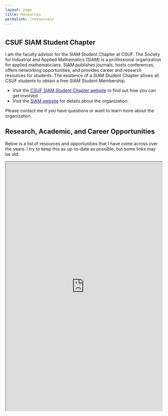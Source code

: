 ```yaml
---
layout: page
title: Resources
permalink: /resources/
---
```

<h1 aria-label="Resources"></h1>

<h2>CSUF SIAM Student Chapter</h2>

I am the faculty advisor for the SIAM Student Chapter at CSUF. The Society for Industrial and Applied Mathematics (SIAM) is a professional organization for applied mathematicians. SIAM publishes journals, hosts conferences, offers networking opportunities, and provides career and research resources for students. The existence of a SIAM Student Chapter allows all CSUF students to obtain a free SIAM Student Membership.
- Visit the <a href="https://sites.google.com/fullerton.edu/csufsiamstudentchapter/home" style="color:MidnightBlue">CSUF SIAM Student Chapter website</a> to find out how you can get involved.
- Visit the <a href="https://www.siam.org/" style="color:MidnightBlue">SIAM website</a> for details about the organization.

Please contact me if you have questions or want to learn more about the organization.

<h2>Research, Academic, and Career Opportunities</h2>

Below is a list of resources and opportunities that I have come across over the years. I try to keep this as up-to-date as possible, but some links may be old.
<p><iframe src="https://docs.google.com/document/d/e/2PACX-1vRj_8ycAPxBt8ACn29hb61LxDBSE7ajaEqI1F3XXVFB3MT8JeGc-WI2y-lFfGPe2M_F06Ogoueh6u_g/pub?embedded=true" width="100%" height="800px"></iframe></p>
